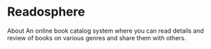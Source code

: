 # Readosphere
About  An online book catalog system where you can read details and review of books on various genres and share them with others. 
